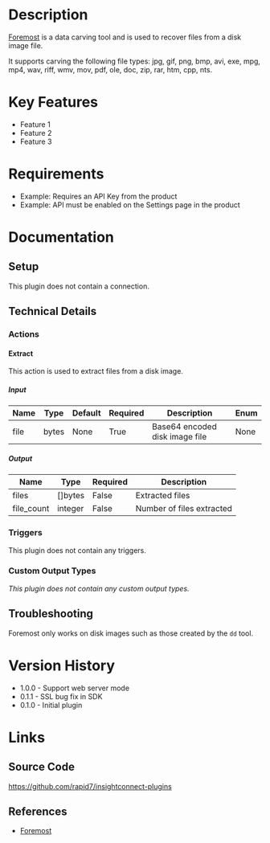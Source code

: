 # Description

[Foremost](http://foremost.sourceforge.net/) is a data carving tool and is used to recover files from a disk image file.

It supports carving the following file types: jpg, gif, png, bmp, avi, exe, mpg, mp4, wav, riff, wmv, mov, pdf, ole, doc, zip, rar, htm, cpp, nts.

# Key Features

* Feature 1
* Feature 2
* Feature 3

# Requirements

* Example: Requires an API Key from the product
* Example: API must be enabled on the Settings page in the product

# Documentation

## Setup

This plugin does not contain a connection.

## Technical Details

### Actions

#### Extract

This action is used to extract files from a disk image.

##### Input

|Name|Type|Default|Required|Description|Enum|
|----|----|-------|--------|-----------|----|
|file|bytes|None|True|Base64 encoded disk image file|None|

##### Output

|Name|Type|Required|Description|
|----|----|--------|-----------|
|files|[]bytes|False|Extracted files|
|file_count|integer|False|Number of files extracted|

### Triggers

This plugin does not contain any triggers.

### Custom Output Types

_This plugin does not contain any custom output types._

## Troubleshooting

Foremost only works on disk images such as those created by the `dd` tool.

# Version History

* 1.0.0 - Support web server mode
* 0.1.1 - SSL bug fix in SDK
* 0.1.0 - Initial plugin

# Links

## Source Code

https://github.com/rapid7/insightconnect-plugins

## References

* [Foremost](http://foremost.sourceforge.net/)


